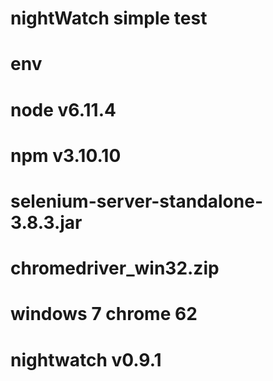 # nightWatch simple test 
# env
# node v6.11.4
# npm  v3.10.10
# selenium-server-standalone-3.8.3.jar
# chromedriver_win32.zip
# windows 7 chrome 62
# nightwatch  v0.9.1
